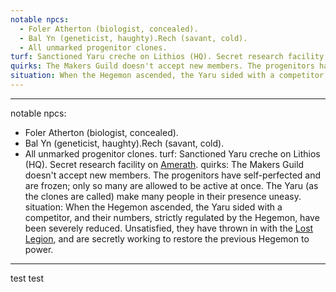 ```yaml
---
notable npcs:
  - Foler Atherton (biologist, concealed).
  - Bal Yn (geneticist, haughty).Rech (savant, cold).
  - All unmarked progenitor clones.
turf: Sanctioned Yaru creche on Lithios (HQ). Secret research facility on [Amerath](Procyon/Iota/Amerath.md).
quirks: The Makers Guild doesn't accept new members. The progenitors have self-perfected and are frozen; only so many are allowed to be active at once. The Yaru (as the clones are called) make many people in their presence uneasy.
situation: When the Hegemon ascended, the Yaru sided with a competitor, and their numbers, strictly regulated by the Hegemon, have been severely reduced. Unsatisfied, they have thrown in with the [Lost Legion](Factions/Lost%20Legion.md), and are secretly working to restore the previous Hegemon to power.
---
```

---
notable npcs:
  - Foler Atherton (biologist, concealed).
  - Bal Yn (geneticist, haughty).Rech (savant, cold). 
  - All unmarked progenitor clones.
turf: Sanctioned Yaru creche on Lithios (HQ). Secret research facility on [Amerath](Procyon/Iota/Amerath.md).
quirks: The Makers Guild doesn't accept new members. The progenitors have self-perfected and are frozen; only so many are allowed to be active at once. The Yaru (as the clones are called) make many people in their presence uneasy.
situation: When the Hegemon ascended, the Yaru sided with a competitor, and their numbers, strictly regulated by the Hegemon, have been severely reduced. Unsatisfied, they have thrown in with the [Lost Legion](Factions/Lost%20Legion.md), and are secretly working to restore the previous Hegemon to power.
---

test
test 